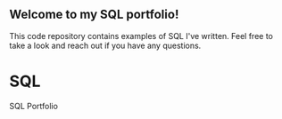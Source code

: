## Welcome to my SQL portfolio! 
This code repository contains examples of SQL I've written. Feel free to take a look and reach out if you have any questions.
# SQL
SQL Portfolio
